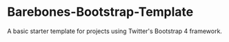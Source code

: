 # Barebones-Bootstrap-Template
A basic starter template for projects using Twitter's Bootstrap 4 framework.
